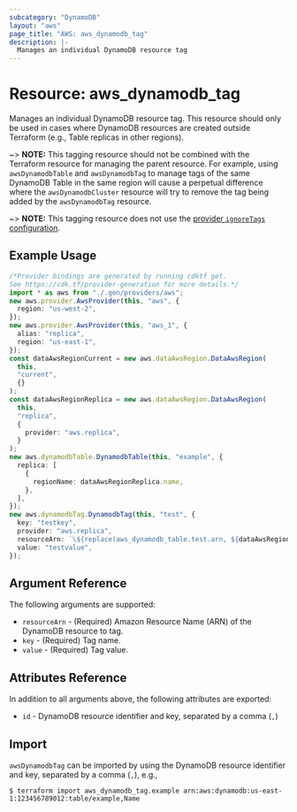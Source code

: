 ```yaml
---
subcategory: "DynamoDB"
layout: "aws"
page_title: "AWS: aws_dynamodb_tag"
description: |-
  Manages an individual DynamoDB resource tag
---
```


# Resource: aws\_dynamodb\_tag

Manages an individual DynamoDB resource tag. This resource should only be used in cases where DynamoDB resources are created outside Terraform (e.g., Table replicas in other regions).

\~> **NOTE:** This tagging resource should not be combined with the Terraform resource for managing the parent resource. For example, using `awsDynamodbTable` and `awsDynamodbTag` to manage tags of the same DynamoDB Table in the same region will cause a perpetual difference where the `awsDynamodbCluster` resource will try to remove the tag being added by the `awsDynamodbTag` resource.

\~> **NOTE:** This tagging resource does not use the [provider `ignoreTags` configuration](/docs/providers/aws/index.html#ignore_tags).

## Example Usage

```typescript
/*Provider bindings are generated by running cdktf get.
See https://cdk.tf/provider-generation for more details.*/
import * as aws from "./.gen/providers/aws";
new aws.provider.AwsProvider(this, "aws", {
  region: "us-west-2",
});
new aws.provider.AwsProvider(this, "aws_1", {
  alias: "replica",
  region: "us-east-1",
});
const dataAwsRegionCurrent = new aws.dataAwsRegion.DataAwsRegion(
  this,
  "current",
  {}
);
const dataAwsRegionReplica = new aws.dataAwsRegion.DataAwsRegion(
  this,
  "replica",
  {
    provider: "aws.replica",
  }
);
new aws.dynamodbTable.DynamodbTable(this, "example", {
  replica: [
    {
      regionName: dataAwsRegionReplica.name,
    },
  ],
});
new aws.dynamodbTag.DynamodbTag(this, "test", {
  key: "testkey",
  provider: "aws.replica",
  resourceArn: `\${replace(aws_dynamodb_table.test.arn, ${dataAwsRegionCurrent.name}, ${dataAwsRegionReplica.name})}`,
  value: "testvalue",
});

```

## Argument Reference

The following arguments are supported:

* `resourceArn` - (Required) Amazon Resource Name (ARN) of the DynamoDB resource to tag.
* `key` - (Required) Tag name.
* `value` - (Required) Tag value.

## Attributes Reference

In addition to all arguments above, the following attributes are exported:

* `id` - DynamoDB resource identifier and key, separated by a comma (`,`)

## Import

`awsDynamodbTag` can be imported by using the DynamoDB resource identifier and key, separated by a comma (`,`), e.g.,

```console
$ terraform import aws_dynamodb_tag.example arn:aws:dynamodb:us-east-1:123456789012:table/example,Name
```
